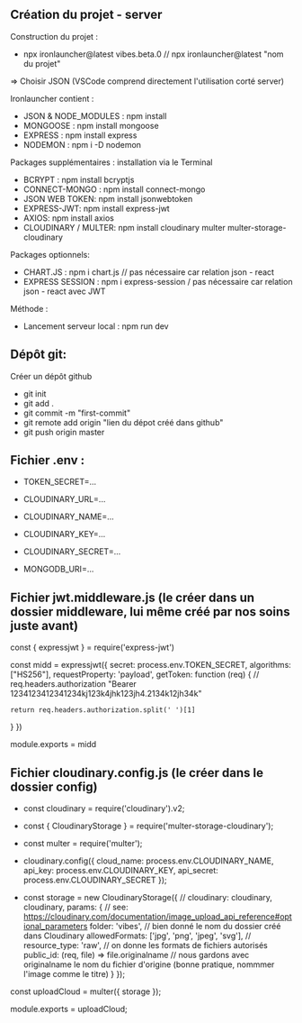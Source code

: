 Création du projet - server
-------

Construction du projet :
+ npx ironlauncher@latest vibes.beta.0 // npx ironlauncher@latest "nom du projet"

=> Choisir JSON (VSCode comprend directement l'utilisation corté server)

Ironlauncher contient :
+ JSON & NODE_MODULES : npm install
+ MONGOOSE : npm install mongoose
+ EXPRESS : npm install express
+ NODEMON : npm i -D nodemon

Packages supplémentaires : installation via le Terminal
+ BCRYPT : npm install bcryptjs
+ CONNECT-MONGO : npm install connect-mongo
+ JSON WEB TOKEN: npm install jsonwebtoken
+ EXPRESS-JWT: npm install express-jwt
+ AXIOS: npm install axios
+ CLOUDINARY / MULTER: npm install cloudinary multer multer-storage-cloudinary

Packages optionnels:
+ CHART.JS : npm i chart.js // pas nécessaire car relation json - react
+ EXPRESS SESSION : npm i express-session / pas nécessaire car relation json - react avec JWT


Méthode :
+ Lancement serveur local : npm run dev


Dépôt git:
-------

Créer un dépôt github

+ git init
+ git add .
+ git commit -m "first-commit"
+ git remote add origin "lien du dépot créé dans github"
+ git push origin master



Fichier .env :
-------

+ TOKEN_SECRET=...

+ CLOUDINARY_URL=...
+ CLOUDINARY_NAME=...
+ CLOUDINARY_KEY=...
+ CLOUDINARY_SECRET=...

+ MONGODB_URI=...



Fichier jwt.middleware.js (le créer dans un dossier middleware, lui même créé par nos soins juste avant)
-------

const { expressjwt } = require('express-jwt')

const midd = expressjwt({
  secret: process.env.TOKEN_SECRET,
  algorithms: ["HS256"],
  requestProperty: 'payload', 
  getToken: function (req) {
    // req.headers.authorization "Bearer 1234123412341234kj123k4jhk123jh4.2134k12jh34k"

    return req.headers.authorization.split(' ')[1]
  }
})

module.exports = midd



Fichier cloudinary.config.js (le créer dans le dossier config)
-------
 
+ const cloudinary = require('cloudinary').v2;
+ const { CloudinaryStorage } = require('multer-storage-cloudinary');
+ const multer = require('multer');
 
+ cloudinary.config({
    cloud_name: process.env.CLOUDINARY_NAME,
    api_key: process.env.CLOUDINARY_KEY,
    api_secret: process.env.CLOUDINARY_SECRET
  });
 
+ const storage = new CloudinaryStorage({
    // cloudinary: cloudinary,
    cloudinary,
    params: { // see: https://cloudinary.com/documentation/image_upload_api_reference#optional_parameters
      folder: 'vibes', // bien donné le nom du dossier créé dans Cloudinary
      allowedFormats: ['jpg', 'png', 'jpeg', 'svg'],
      // resource_type: 'raw', // on donne les formats de fichiers autorisés
      public_id: (req, file) => file.originalname // nous gardons avec originalname le nom du fichier d'origine (bonne pratique, nommmer l'image comme le titre)
    }
  });

const uploadCloud = multer({ storage });
 
module.exports = uploadCloud;